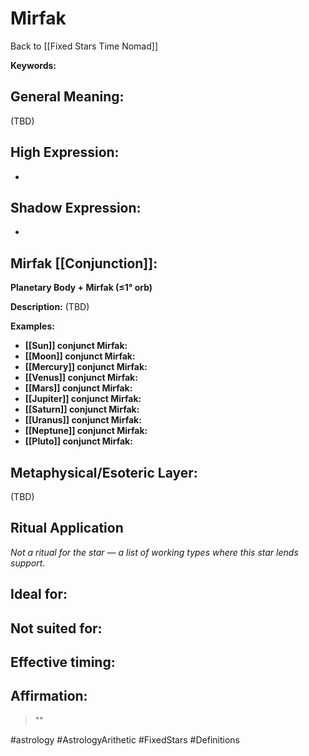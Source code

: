 # Mirfak

Back to [[Fixed Stars Time Nomad]]

**Keywords:** 

## General Meaning:
(TBD)

## High Expression:
- 

## Shadow Expression:
- 

## Mirfak [[Conjunction]]:

**Planetary Body + Mirfak (≤1° orb)**

**Description:**
(TBD)

**Examples:**
- **[[Sun]] conjunct Mirfak:** 
- **[[Moon]] conjunct Mirfak:** 
- **[[Mercury]] conjunct Mirfak:** 
- **[[Venus]] conjunct Mirfak:** 
- **[[Mars]] conjunct Mirfak:** 
- **[[Jupiter]] conjunct Mirfak:** 
- **[[Saturn]] conjunct Mirfak:** 
- **[[Uranus]] conjunct Mirfak:** 
- **[[Neptune]] conjunct Mirfak:** 
- **[[Pluto]] conjunct Mirfak:** 

## Metaphysical/Esoteric Layer:
(TBD)

## Ritual Application
*Not a ritual for the star — a list of working types where this star lends support.*

**Ideal for:**
- 
**Not suited for:**
- 
**Effective timing:**
- 

## Affirmation:

> ""

#astrology #AstrologyArithetic #FixedStars #Definitions
